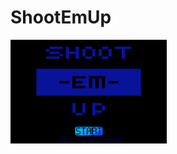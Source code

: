 # ShootEmUp

<img src = 'https://github.com/jflores7077/ShootEmUp/blob/master/ShootEmUp/start.PNG' width = '250px' style='background:rgb(240,120,20);'></img>
